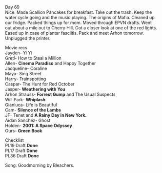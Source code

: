 Day 69  
Nice. Made Scallion Pancakes for breakfast. Take out the trash. Keep the water cycle going and the music playing. The origins of Mafia. Cleaned up our fridge. Packed things up for mom. Moved through EPVN drafts. Went out about a mile out to Cherry Hill. Got a closer look at one of the red lights. Eased up in case of plantar fasciitis. Pack and meet Arhon tomorrow. Unplugged the printer. 

Movie recs  
Jayden- Yi Yi  
Gretl- How to Steal a Million  
Allen- **Cinema Paradiso** and Happy Together  
Jacqueline- Coraline  
Maya- Sing Street  
Harry- Trainspotting  
Caspar- The Hunt for Red October  
Jasper- **Weathering with You**  
Arhon Strauss- **Forrest Gump** and The Usual Suspects  
Will Park- **Whiplash**  
Gianluca- Life is Beautiful  
Cam- **Silence of the Lambs**  
JF- Tenet and **A Rainy Day in New York.**  
Aidan Sanchez- Ghost  
Holden- **2001: A Space Odyssey**  
Ours- **Green Book**

Checklist  
PL19 Draft **Done**  
PL17 Draft **Done**  
PL36 Draft **Done**

Song: Goodmorning by Bleachers.
